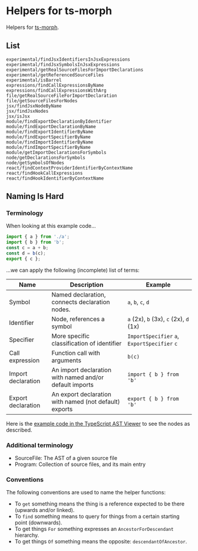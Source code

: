 # Helpers for ts-morph

Helpers for [ts-morph](https://ts-morph.com).

## List

```
experimental/findJsxIdentifiersInJsxExpressions
experimental/findJsxSymbolsInJsxExpressions
experimental/getRealSourceFilesForImportDeclarations
experimental/getReferencedSourceFiles
experimental/isBarrel
expressions/findCallExpressionsByName
expressions/findCallExpressionsWithArg
file/getRealSourceFileForImportDeclaration
file/getSourceFilesForNodes
jsx/findJsxNodeByName
jsx/findJsxNodes
jsx/isJsx
module/findExportDeclarationByIdentifier
module/findExportDeclarationByName
module/findExportIdentifierByName
module/findExportSpecifierByName
module/findImportIdentifierByName
module/findImportSpecifierByName
module/getImportDeclarationsForSymbols
node/getDeclarationsForSymbols
node/getSymbolsOfNodes
react/findContextProviderIdentifierByContextName
react/findHookCallExpressions
react/findHookIdentifierByContextName
```

## Naming Is Hard

### Terminology

When looking at this example code...

```ts
import { a } from './a';
import { b } from 'b';
const c = a + b;
const d = b(c);
export { c };
```

...we can apply the following (incomplete) list of terms:

| Name               | Description                                             | Example                                      |
| ------------------ | ------------------------------------------------------- | -------------------------------------------- |
| Symbol             | Named declaration, connects declaration nodes.          | `a`, `b`, `c`, `d`                           |
| Identifier         | Node, references a symbol                               | `a` (2x), `b` (3x), `c` (2x), `d` (1x)       |
| Specifier          | More specific classification of identifier              | `ImportSpecifier` `a`, `ExportSpecifier` `c` |
| Call expression    | Function call with arguments                            | `b(c)`                                       |
| Import declaration | An import declaration with named and/or default imports | `import { b } from 'b'`                      |
| Export declaration | An export declaration with named (not default) exports  | `export { b } from 'b'`                      |

Here is the
[example code in the TypeScript AST Viewer](https://ts-ast-viewer.com/#code/JYWwDg9gTgLgBAbzgQzgXzgMyhEcDkAdAPTL4DcAUKJLInAEbpY574MWUDGEAdgM7wucALwo4AakZUeA+ABNRjABRcAlFQCmAD1rwkwtFSA)
to see the nodes as described.

### Additional terminology

- SourceFile: The AST of a given source file
- Program: Collection of source files, and its main entry

### Conventions

The following conventions are used to name the helper functions:

- To `get` something means the thing is a reference expected to be there (upwards and/or linked).
- To `find` something means to query for things from a certain starting point (downwards).
- To get things `For` something expresses an `AncestorForDescendant` hierarchy.
- To get things `Of` something means the opposite: `descendantOfAncestor`.

